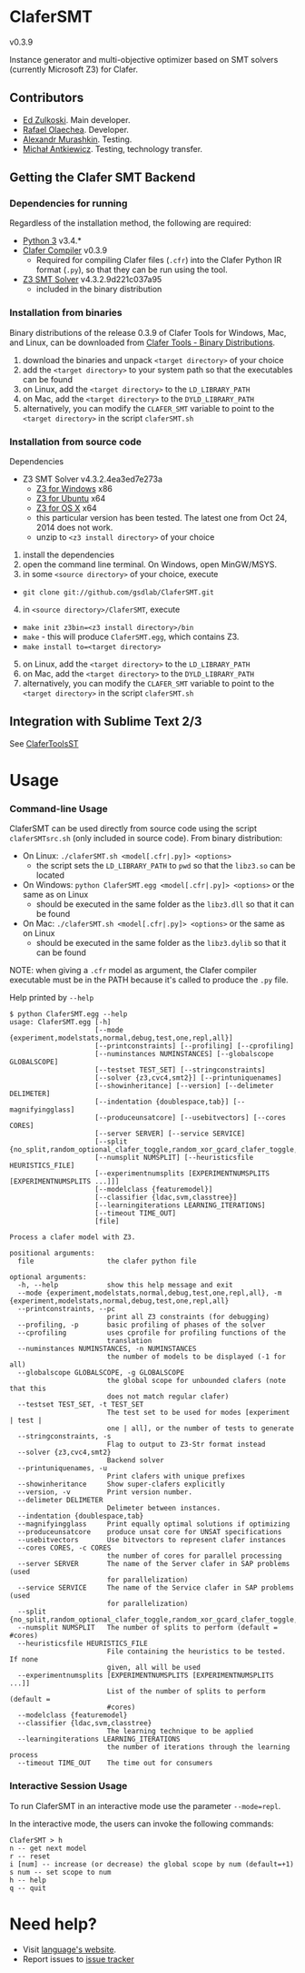 ClaferSMT
=========

v0.3.9

Instance generator and multi-objective optimizer based on SMT solvers (currently Microsoft Z3) for Clafer.

Contributors
------------

* [Ed Zulkoski](http://gsd.uwaterloo.ca/ezulkosk). Main developer.
* [Rafael Olaechea](http://gsd.uwaterloo.ca/rolaechea). Developer.
* [Alexandr Murashkin](http://gsd.uwaterloo.ca/amurashk). Testing.
* [Michał Antkiewicz](http://gsd.uwaterloo.ca/mantkiew). Testing, technology transfer.

Getting the Clafer SMT Backend
------------------------------

### Dependencies for running

Regardless of the installation method, the following are required:

* [Python 3](https://www.python.org/downloads/) v3.4.*
* [Clafer Compiler](https://github.com/gsdlab/clafer) v0.3.9
  * Required for compiling Clafer files (`.cfr`) into the Clafer Python IR format (`.py`), so that they can be run using the tool.
* [Z3 SMT Solver](http://z3.codeplex.com/) v4.3.2.9d221c037a95
  * included in the binary distribution

### Installation from binaries

Binary distributions of the release 0.3.9 of Clafer Tools for Windows, Mac, and Linux, 
can be downloaded from [Clafer Tools - Binary Distributions](http://http://gsd.uwaterloo.ca/clafer-tools-binary-distributions). 

1. download the binaries and unpack `<target directory>` of your choice
2. add the `<target directory>` to your system path so that the executables can be found
3. on Linux, add the `<target directory>` to the `LD_LIBRARY_PATH`
4. on Mac, add the `<target directory>` to the `DYLD_LIBRARY_PATH`
5. alternatively, you can modify the `CLAFER_SMT` variable to point to the `<target directory>` in the script `claferSMT.sh`

### Installation from source code

Dependencies

* Z3 SMT Solver v4.3.2.4ea3ed7e273a
  * [Z3 for Windows](https://z3.codeplex.com/downloads/get/918997) x86
  * [Z3 for Ubuntu](https://z3.codeplex.com/downloads/get/918996) x64
  * [Z3 for OS X](https://z3.codeplex.com/downloads/get/918993) x64
  * this particular version has been tested. The latest one from Oct 24, 2014 does not work.
  * unzip to `<z3 install directory>` of your choice

1. install the dependencies
2. open the command line terminal. On Windows, open MinGW/MSYS.
3. in some `<source directory>` of your choice, execute 
  * `git clone git://github.com/gsdlab/ClaferSMT.git`
4. in `<source directory>/ClaferSMT`, execute
  * `make init z3bin=<z3 install directory>/bin`
  * `make` - this will produce `ClaferSMT.egg`, which contains Z3.
  * `make install to=<target directory>`
5. on Linux, add the `<target directory>` to the `LD_LIBRARY_PATH`
6. on Mac, add the `<target directory>` to the `DYLD_LIBRARY_PATH`
7. alternatively, you can modify the `CLAFER_SMT` variable to point to the `<target directory>` in the script `claferSMT.sh`

Integration with Sublime Text 2/3
-------------------------------

See [ClaferToolsST](https://github.com/gsdlab/ClaferToolsST)

Usage
=====

### Command-line Usage

ClaferSMT can be used directly from source code using the script `claferSMTsrc.sh` (only included in source code).
From binary distribution:

* On Linux: `./claferSMT.sh <model[.cfr|.py]> <options>`
  * the script sets the `LD_LIBRARY_PATH` to `pwd` so that the `libz3.so` can be located
* On Windows: `python ClaferSMT.egg <model[.cfr|.py]> <options>` or the same as on Linux
  * should be executed in the same folder as the `libz3.dll` so that it can be found
* On Mac: `./claferSMT.sh <model[.cfr|.py]> <options>` or the same as on Linux
  * should be executed in the same folder as the `libz3.dylib` so that it can be found

NOTE: when giving a `.cfr` model as argument, the Clafer compiler executable must be in the PATH because it's called to produce the `.py` file.

Help printed by `--help`

```
$ python ClaferSMT.egg --help
usage: ClaferSMT.egg [-h]
                     [--mode {experiment,modelstats,normal,debug,test,one,repl,all}]
                     [--printconstraints] [--profiling] [--cprofiling]
                     [--numinstances NUMINSTANCES] [--globalscope GLOBALSCOPE]
                     [--testset TEST_SET] [--stringconstraints]
                     [--solver {z3,cvc4,smt2}] [--printuniquenames]
                     [--showinheritance] [--version] [--delimeter DELIMETER]
                     [--indentation {doublespace,tab}] [--magnifyingglass]
                     [--produceunsatcore] [--usebitvectors] [--cores CORES]
                     [--server SERVER] [--service SERVICE]
                     [--split {no_split,random_optional_clafer_toggle,random_xor_gcard_clafer_toggle,top_optional_clafer_toggle,biggest_range_split,divide_biggest_ranges_in_two,smallest_range_split,bottom_optional_clafer_toggle,random_range_split,NO_SPLIT}]
                     [--numsplit NUMSPLIT] [--heuristicsfile HEURISTICS_FILE]
                     [--experimentnumsplits [EXPERIMENTNUMSPLITS [EXPERIMENTNUMSPLITS ...]]]
                     [--modelclass {featuremodel}]
                     [--classifier {ldac,svm,classtree}]
                     [--learningiterations LEARNING_ITERATIONS]
                     [--timeout TIME_OUT]
                     [file]

Process a clafer model with Z3.

positional arguments:
  file                  the clafer python file

optional arguments:
  -h, --help            show this help message and exit
  --mode {experiment,modelstats,normal,debug,test,one,repl,all}, -m {experiment,modelstats,normal,debug,test,one,repl,all}
  --printconstraints, --pc
                        print all Z3 constraints (for debugging)
  --profiling, -p       basic profiling of phases of the solver
  --cprofiling          uses cprofile for profiling functions of the
                        translation
  --numinstances NUMINSTANCES, -n NUMINSTANCES
                        the number of models to be displayed (-1 for all)
  --globalscope GLOBALSCOPE, -g GLOBALSCOPE
                        the global scope for unbounded clafers (note that this
                        does not match regular clafer)
  --testset TEST_SET, -t TEST_SET
                        The test set to be used for modes [experiment | test |
                        one | all], or the number of tests to generate
  --stringconstraints, -s
                        Flag to output to Z3-Str format instead
  --solver {z3,cvc4,smt2}
                        Backend solver
  --printuniquenames, -u
                        Print clafers with unique prefixes
  --showinheritance     Show super-clafers explicitly
  --version, -v         Print version number.
  --delimeter DELIMETER
                        Delimeter between instances.
  --indentation {doublespace,tab}
  --magnifyingglass     Print equally optimal solutions if optimizing
  --produceunsatcore    produce unsat core for UNSAT specifications
  --usebitvectors       Use bitvectors to represent clafer instances
  --cores CORES, -c CORES
                        the number of cores for parallel processing
  --server SERVER       The name of the Server clafer in SAP problems (used
                        for parallelization)
  --service SERVICE     The name of the Service clafer in SAP problems (used
                        for parallelization)
  --split {no_split,random_optional_clafer_toggle,random_xor_gcard_clafer_toggle,top_optional_clafer_toggle,biggest_range_split,divide_biggest_ranges_in_two,smallest_range_split,bottom_optional_clafer_toggle,random_range_split,NO_SPLIT}
  --numsplit NUMSPLIT   The number of splits to perform (default = #cores)
  --heuristicsfile HEURISTICS_FILE
                        File containing the heuristics to be tested. If none
                        given, all will be used
  --experimentnumsplits [EXPERIMENTNUMSPLITS [EXPERIMENTNUMSPLITS ...]]
                        List of the number of splits to perform (default =
                        #cores)
  --modelclass {featuremodel}
  --classifier {ldac,svm,classtree}
                        The learning technique to be applied
  --learningiterations LEARNING_ITERATIONS
                        the number of iterations through the learning process
  --timeout TIME_OUT    The time out for consumers
```

### Interactive Session Usage

To run ClaferSMT in an interactive mode use the parameter `--mode=repl`.

In the interactive mode, the users can invoke the following commands:

```
ClaferSMT > h
n -- get next model
r -- reset
i [num] -- increase (or decrease) the global scope by num (default=+1)
s num -- set scope to num
h -- help
q -- quit
```

Need help?
==========
* Visit [language's website](http://clafer.org).
* Report issues to [issue tracker](https://github.com/gsdlab/ClaferSMT/issues)
